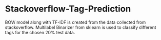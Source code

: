 # Stackoverflow-Tag-Prediction
BOW model along with TF-IDF is created from the data collected from stackoverflow. Multilabel Binarizer from sklearn is used to classify different tags for the chosen 20% test data.
